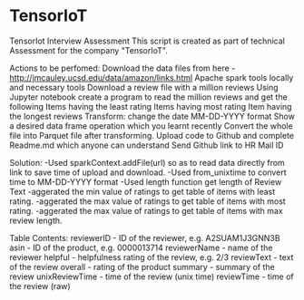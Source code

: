 # TensorIoT
TensorIot Interview Assessment
This script is created as part of technical Assessment for the company "TensorIoT".

Actions to be perfomed:
  Download the data files from here - http://jmcauley.ucsd.edu/data/amazon/links.html
  Apache spark tools locally and necessary tools
  Download a review file with a million reviews
  Using Jupyter notebook create a program to read the million reviews and get the following 
  Items having the least rating 
  Items having most rating
  Item having the longest reviews
  Transform: change the date MM-DD-YYYY format
  Show a desired data frame operation which you learnt recently
  Convert the whole file into Parquet file after transforming. 
  Upload code to Github  and complete Readme.md which anyone can understand
  Send Github link to HR Mail ID
  
Solution:
  -Used sparkContext.addFile(url) so as to read data directly from link to save time of upload and download.
  -Used from_unixtime to convert time to MM-DD-YYYY format
  -Used length function get length of Review Text
  -aggerated the min value of ratings to get table of items with least rating.
  -aggerated the max value of ratings to get table of items with most rating.
  -aggerated the max value of ratings to get table of items with max  review length.

Table Contents:
  reviewerID - ID of the reviewer, e.g. A2SUAM1J3GNN3B
  asin - ID of the product, e.g. 0000013714
  reviewerName - name of the reviewer
  helpful - helpfulness rating of the review, e.g. 2/3
  reviewText - text of the review
  overall - rating of the product
  summary - summary of the review
  unixReviewTime - time of the review (unix time)
  reviewTime - time of the review (raw)

